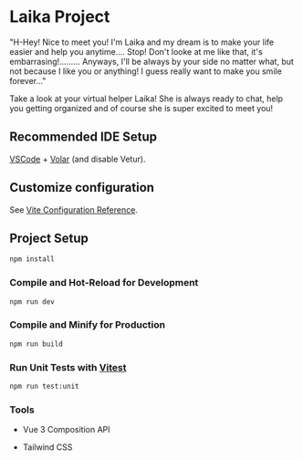 # Laika Project

"H-Hey! Nice to meet you! I'm Laika and my dream is to make your life easier and help you anytime.... Stop! Don't looke at me like that, it's embarrasing!......... Anyways, I'll be always by your side no matter what, but not because I like you or anything! I guess really want to make you smile forever..."

Take a look at your virtual helper Laika! She is always ready to chat, help you getting organized and of course she is super excited to meet you! 

## Recommended IDE Setup

[VSCode](https://code.visualstudio.com/) + [Volar](https://marketplace.visualstudio.com/items?itemName=Vue.volar) (and disable Vetur).

## Customize configuration

See [Vite Configuration Reference](https://vitejs.dev/config/).

## Project Setup

```sh
npm install
```

### Compile and Hot-Reload for Development

```sh
npm run dev
```

### Compile and Minify for Production

```sh
npm run build
```

### Run Unit Tests with [Vitest](https://vitest.dev/)

```sh
npm run test:unit
```
### Tools
- Vue 3 Composition API

- Tailwind CSS
